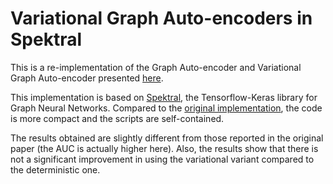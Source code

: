 # Variational Graph Auto-encoders in Spektral

This is a re-implementation of the Graph Auto-encoder and Variational Graph Auto-encoder presented [here](https://arxiv.org/pdf/1611.07308.pdf).

This implementation is based on [Spektral](https://graphneural.network/), the Tensorflow-Keras library for Graph Neural Networks.
Compared to the [original implementation](https://github.com/tkipf/gae), the code is more compact and the scripts are self-contained.

The results obtained are slightly different from those reported in the original paper (the AUC is actually higher here). 
Also, the results show that there is not a significant improvement in using the variational variant compared to the deterministic one.
